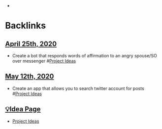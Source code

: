 - 

# Backlinks
## [April 25th, 2020](<April 25th, 2020.md>)
- Create a bot that responds words of affirmation to an angry spouse/SO over messenger #[Project Ideas](<Project Ideas.md>)

## [May 12th, 2020](<May 12th, 2020.md>)
- Create an app that allows you to search twitter account for posts #[Project Ideas](<Project Ideas.md>)

## [💡Idea Page](<💡Idea Page.md>)
- [Project Ideas](<Project Ideas.md>)

